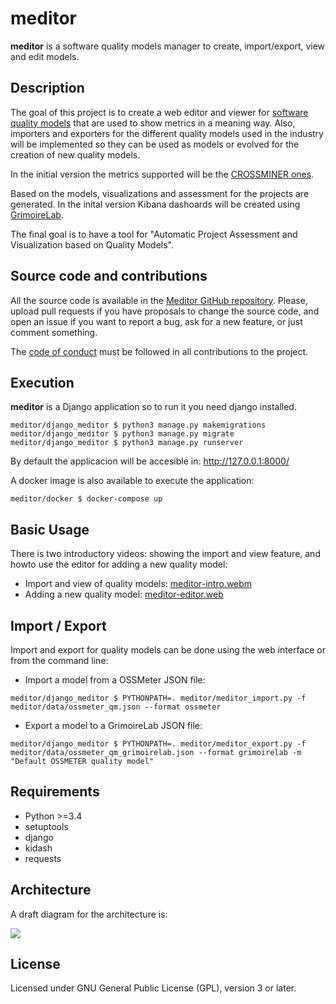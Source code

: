 # meditor

**meditor** is a software quality models manager to create, import/export, view and edit
models.


## Description

The goal of this project is to create a web editor and viewer for [software quality models](https://github.com/borisbaldassari/se-quality-models) that are used to show metrics in a meaning way. Also, importers and exporters for the different quality models used in the industry will be implemented so they can be used as models or evolved for the creation of new quality models.

In the initial version the metrics supported will be the [CROSSMINER ones](https://github.com/crossminer/crossminer/tree/dev/web-dashboards/ossmeter-metrics).

Based on the models, visualizations and assessment for the projects are generated. In the inital version
Kibana dashoards will be created using [GrimoireLab](http://grimoirelab.github.io/).

The final goal is to have a tool for "Automatic Project Assessment and Visualization based on Quality Models".

## Source code and contributions

All the source code is available in the [Meditor GitHub repository](https://github.com/Bitergia/meditor). Please, upload pull requests if you have proposals to change the source code, and open an issue if you want to report a bug, ask for a new feature, or just comment something.

The [code of conduct](CODE_OF_CONDUCT.md) must be followed in all contributions
to the project.

## Execution

**meditor** is a Django application so to run it you need django installed.

```
meditor/django_meditor $ python3 manage.py makemigrations
meditor/django_meditor $ python3 manage.py migrate
meditor/django_meditor $ python3 manage.py runserver
```

By default the applicacion will be accesible in: http://127.0.0.1:8000/

A docker image is also available to execute the application:

```
meditor/docker $ docker-compose up
```

## Basic Usage

There is two introductory videos: showing the import and view feature, and howto use the editor for adding a new quality model:

* Import and view of quality models: [meditor-intro.webm](https://raw.githubusercontent.com/Bitergia/meditor/master/meditor-intro.webm)
* Adding a new quality model: [meditor-editor.web](https://raw.githubusercontent.com/Bitergia/meditor/master/meditor-editor.webm)

## Import / Export

Import and export for quality models can be done using the web interface or
from the command line:

* Import a model from a OSSMeter JSON file:

```
meditor/django_meditor $ PYTHONPATH=. meditor/meditor_import.py -f meditor/data/ossmeter_qm.json --format ossmeter
```

* Export a model to a GrimoireLab JSON file:

```
meditor/django_meditor $ PYTHONPATH=. meditor/meditor_export.py -f meditor/data/ossmeter_qm_grimoirelab.json --format grimoirelab -m "Default OSSMETER quality model"
```

## Requirements

* Python >=3.4
* setuptools
* django
* kidash
* requests

## Architecture

A draft diagram for the architecture is:

![](meditor-arch.png?raw=true)

## License

Licensed under GNU General Public License (GPL), version 3 or later.
